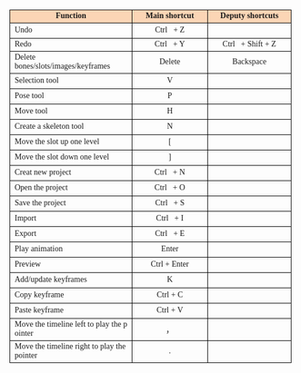 <p><br/></p><table class="sortEnabled" data-sort="sortEnabled" height="936" cellpadding="0" cellspacing="0"><caption style="border-color: rgb(0, 0, 0);"><br/></caption><colgroup><col style=";width:215px" width="214"/><col style=";width:76px" width="76"/><col style=";width:147px" width="147"/></colgroup><tbody><tr class="firstRow" style="height:18px" height="18"><td style="border: 1px solid rgb(0, 0, 0); background-color: rgb(251, 213, 181); word-break: break-all;" align="center" height="18" valign="top"><span style="font-family: 微软雅黑,Microsoft YaHei; font-size: 14px;"><strong>Function</strong></span></td><td style="border-width: 1px; border-style: solid; border-color: rgb(0, 0, 0); background-color: rgb(251, 213, 181); word-break: break-all;" align="center" valign="top" width="61"><span style="font-family: 微软雅黑,Microsoft YaHei; font-size: 14px;"><strong>Main shortcut</strong></span></td><td style="border-width: 1px; border-style: solid; border-color: rgb(0, 0, 0); background-color: rgb(251, 213, 181);" align="center" valign="top" width="65"><span style="font-family: 微软雅黑,Microsoft YaHei; font-size: 14px;"><strong>Deputy shortcuts</strong></span></td></tr><tr style="height:18px" height="18"><td style="border: 1px solid rgb(0, 0, 0);" height="18"><span style="font-family: 微软雅黑,Microsoft YaHei; font-size: 14px;">Undo</span></td><td style="border-width: 1px; border-style: solid; border-color: rgb(0, 0, 0);" align="center" valign="middle" width="61"><span style="font-family: 微软雅黑,Microsoft YaHei; font-size: 14px;">Ctrl &nbsp; + Z</span></td><td style="border-width: 1px; border-style: solid; border-color: rgb(0, 0, 0);" align="center" valign="middle" width="75"><br/></td></tr><tr style="height:18px" height="18"><td style="border: 1px solid rgb(0, 0, 0);" height="18"><span style="font-family: 微软雅黑,Microsoft YaHei; font-size: 14px;">Redo</span></td><td style="border-width: 1px; border-style: solid; border-color: rgb(0, 0, 0);" align="center" valign="middle" width="61"><span style="font-family: 微软雅黑,Microsoft YaHei; font-size: 14px;">Ctrl &nbsp; + Y</span></td><td style="border-width: 1px; border-style: solid; border-color: rgb(0, 0, 0);" align="center" valign="middle" width="75"><span style="font-family: 微软雅黑,Microsoft YaHei; font-size: 14px;">Ctrl &nbsp; + Shift + Z</span></td></tr><tr style="height:18px" height="18"><td style="border: 1px solid rgb(0, 0, 0);" height="18"><span style="font-family: 微软雅黑,Microsoft YaHei; font-size: 14px;">Delete bones/slots/images/keyframes</span></td><td style="border-width: 1px; border-style: solid; border-color: rgb(0, 0, 0);" align="center" valign="middle" width="61"><span style="font-family: 微软雅黑,Microsoft YaHei; font-size: 14px;">Delete</span></td><td style="border-width: 1px; border-style: solid; border-color: rgb(0, 0, 0);" align="center" valign="middle" width="75"><span style="font-family: 微软雅黑,Microsoft YaHei; font-size: 14px;">Backspace</span></td></tr><tr style="height:18px" height="18"><td style="border: 1px solid rgb(0, 0, 0);" height="18"><span style="font-family: 微软雅黑,Microsoft YaHei; font-size: 14px;">Selection tool</span></td><td style="border-width: 1px; border-style: solid; border-color: rgb(0, 0, 0);" align="center" valign="middle" width="116"><span style="font-family: 微软雅黑,Microsoft YaHei; font-size: 14px;">V</span></td><td style="border-width: 1px; border-style: solid; border-color: rgb(0, 0, 0);" align="center" valign="middle" width="75"><br/></td></tr><tr style="height:18px" height="18"><td style="border-width: 1px; border-style: solid; border-color: rgb(0, 0, 0);" height="18"><span style="font-family: 微软雅黑,Microsoft YaHei; font-size: 14px;">Pose tool</span></td><td style="border-width: 1px; border-style: solid; border-color: rgb(0, 0, 0);" align="center" valign="middle" width="61"><span style="font-family: 微软雅黑,Microsoft YaHei; font-size: 14px;">P</span></td><td style="border-width: 1px; border-style: solid; border-color: rgb(0, 0, 0);" align="center" valign="middle" width="75"><br/></td></tr><tr style="height:18px" height="18"><td style="border: 1px solid rgb(0, 0, 0);" height="18"><span style="font-family: 微软雅黑,Microsoft YaHei; font-size: 14px;">Move tool</span></td><td style="border-width: 1px; border-style: solid; border-color: rgb(0, 0, 0);" align="center" valign="middle" width="61"><span style="font-family: 微软雅黑,Microsoft YaHei; font-size: 14px;">H</span></td><td style="border-width: 1px; border-style: solid; border-color: rgb(0, 0, 0);" align="center" valign="middle" width="75"><br/></td></tr><tr style="height:18px" height="18"><td style="border: 1px solid rgb(0, 0, 0);" height="18"><span style="font-family: 微软雅黑,Microsoft YaHei; font-size: 14px;">Create a skeleton tool</span></td><td style="border-width: 1px; border-style: solid; border-color: rgb(0, 0, 0);" align="center" valign="middle" width="61"><span style="font-family: 微软雅黑,Microsoft YaHei; font-size: 14px;">N</span></td><td style="border-width: 1px; border-style: solid; border-color: rgb(0, 0, 0);" align="center" valign="middle" width="75"><br/></td></tr><tr style="height:18px" height="18"><td style="border: 1px solid rgb(0, 0, 0); word-break: break-all;" height="18"><span style="font-family: 微软雅黑,Microsoft YaHei; font-size: 14px;">Move the slot up one level</span></td><td style="border-width: 1px; border-style: solid; border-color: rgb(0, 0, 0); word-break: break-all;" align="center" valign="middle" width="61"><span style="font-family: 微软雅黑,Microsoft YaHei; font-size: 14px;">[<br/></span></td><td style="border-width: 1px; border-style: solid; border-color: rgb(0, 0, 0);" align="center" valign="middle" width="75"><br/></td></tr><tr style="height:18px" height="18"><td style="border: 1px solid rgb(0, 0, 0); word-break: break-all;" height="18"><span style="font-family: 微软雅黑,Microsoft YaHei; font-size: 14px;">Move the slot down one level<br/></span></td><td style="border-width: 1px; border-style: solid; border-color: rgb(0, 0, 0); word-break: break-all;" align="center" valign="middle" width="61"><span style="font-family: 微软雅黑,Microsoft YaHei; font-size: 14px;">]<br/></span></td><td style="border-width: 1px; border-style: solid; border-color: rgb(0, 0, 0);" align="center" valign="middle" width="75"><br/></td></tr><tr style="height:18px" height="18"><td style="border: 1px solid rgb(0, 0, 0);" height="18"><span style="font-family: 微软雅黑,Microsoft YaHei; font-size: 14px;">Creat new project</span></td><td style="border-width: 1px; border-style: solid; border-color: rgb(0, 0, 0);" align="center" valign="middle" width="61"><span style="font-family: 微软雅黑,Microsoft YaHei; font-size: 14px;">Ctrl &nbsp; + N</span></td><td style="border-width: 1px; border-style: solid; border-color: rgb(0, 0, 0);" align="center" valign="middle" width="75"><br/></td></tr><tr style="height:18px" height="18"><td style="border: 1px solid rgb(0, 0, 0);" height="18"><span style="font-family: 微软雅黑,Microsoft YaHei; font-size: 14px;">Open the project</span></td><td style="border-width: 1px; border-style: solid; border-color: rgb(0, 0, 0);" align="center" valign="middle" width="61"><span style="font-family: 微软雅黑,Microsoft YaHei; font-size: 14px;">Ctrl &nbsp; + O</span></td><td style="border-width: 1px; border-style: solid; border-color: rgb(0, 0, 0);" align="center" valign="middle" width="75"><br/></td></tr><tr style="height:18px" height="18"><td style="border: 1px solid rgb(0, 0, 0);" height="18"><span style="font-family: 微软雅黑,Microsoft YaHei; font-size: 14px;">Save the project</span></td><td style="border-width: 1px; border-style: solid; border-color: rgb(0, 0, 0);" align="center" valign="middle" width="61"><span style="font-family: 微软雅黑,Microsoft YaHei; font-size: 14px;">Ctrl &nbsp; + S</span></td><td style="border-width: 1px; border-style: solid; border-color: rgb(0, 0, 0);" align="center" valign="middle" width="75"><br/></td></tr><tr style="height:18px" height="18"><td style="border: 1px solid rgb(0, 0, 0);" height="18"><span style="font-family: 微软雅黑,Microsoft YaHei; font-size: 14px;">Import</span></td><td style="border-width: 1px; border-style: solid; border-color: rgb(0, 0, 0);" align="center" valign="middle" width="61"><span style="font-family: 微软雅黑,Microsoft YaHei; font-size: 14px;">Ctrl &nbsp; + I</span></td><td style="border-width: 1px; border-style: solid; border-color: rgb(0, 0, 0);" align="center" valign="middle" width="75"><br/></td></tr><tr style="height:18px" height="18"><td style="border: 1px solid rgb(0, 0, 0);" height="18"><span style="font-family: 微软雅黑,Microsoft YaHei; font-size: 14px;">Export</span></td><td style="border-width: 1px; border-style: solid; border-color: rgb(0, 0, 0);" align="center" valign="middle" width="61"><span style="font-family: 微软雅黑,Microsoft YaHei; font-size: 14px;">Ctrl &nbsp; + E</span></td><td style="border-width: 1px; border-style: solid; border-color: rgb(0, 0, 0);" align="center" valign="middle" width="75"><br/></td></tr><tr style="height:18px" height="18"><td style="border: 1px solid rgb(0, 0, 0); word-break: break-all;" height="18"><span style="font-family: 微软雅黑,Microsoft YaHei; font-size: 14px;">Play animation</span></td><td style="border-width: 1px; border-style: solid; border-color: rgb(0, 0, 0);" align="center" valign="middle" width="61"><span style="font-family: 微软雅黑,Microsoft YaHei; font-size: 14px;">Enter</span></td><td style="border-width: 1px; border-style: solid; border-color: rgb(0, 0, 0);" align="center" valign="middle" width="75"><br/></td></tr><tr><td style="border-color: rgb(0, 0, 0); border-width: 1px; border-style: solid; word-break: break-all;" rowspan="1" colspan="1" height="18"><span style="font-family: 微软雅黑,Microsoft YaHei; font-size: 14px;">Preview<br/></span></td><td style="border-color: rgb(0, 0, 0); border-width: 1px; border-style: solid;" rowspan="1" colspan="1" align="center" valign="middle" width="61"><span style="font-family: 微软雅黑,Microsoft YaHei; font-size: 14px;">Ctrl + Enter<br/></span></td><td style="border-color: rgb(0, 0, 0); border-width: 1px; border-style: solid; word-break: break-all;" rowspan="1" colspan="1" width="75"><br/></td></tr><tr style="height:18px" height="18"><td style="border: 1px solid rgb(0, 0, 0);" height="18"><span style="font-family: 微软雅黑,Microsoft YaHei; font-size: 14px;">Add/update keyframes</span></td><td style="border-width: 1px; border-style: solid; border-color: rgb(0, 0, 0);" align="center" valign="middle" width="61"><span style="font-family: 微软雅黑,Microsoft YaHei; font-size: 14px;">K</span></td><td style="border-width: 1px; border-style: solid; border-color: rgb(0, 0, 0);" align="center" valign="middle" width="75"><br/></td></tr><tr style="height:18px" height="18"><td style="border-width: 1px; border-style: solid; border-color: rgb(0, 0, 0);" height="18"><span style="font-family: 微软雅黑,Microsoft YaHei; font-size: 14px;">Copy keyframe</span></td><td style="border-width: 1px; border-style: solid; border-color: rgb(0, 0, 0);" align="center" valign="middle" width="61"><span style="font-family: 微软雅黑,Microsoft YaHei; font-size: 14px;">Ctrl + C</span></td><td style="border-width: 1px; border-style: solid; border-color: rgb(0, 0, 0); word-break: break-all;" align="center" valign="middle" width="75"><br/></td></tr><tr style="height:18px" height="18"><td style="border-width: 1px; border-style: solid; border-color: rgb(0, 0, 0);" height="18"><span style="font-family: 微软雅黑,Microsoft YaHei; font-size: 14px;">Paste keyframe</span></td><td style="border-width: 1px; border-style: solid; border-color: rgb(0, 0, 0);" align="center" valign="middle" width="61"><span style="font-family: 微软雅黑,Microsoft YaHei; font-size: 14px;">Ctrl + V</span></td><td style="border-width: 1px; border-style: solid; border-color: rgb(0, 0, 0);" align="center" valign="middle" width="75"><br/></td></tr><tr style="height:18px" height="18"><td style="border-width: 1px; border-style: solid; border-color: rgb(0, 0, 0); word-break: break-all;" height="18"><span style="font-family: 微软雅黑,Microsoft YaHei; font-size: 14px;">Move the timeline left to play the pointer</span></td><td style="border-width: 1px; border-style: solid; border-color: rgb(0, 0, 0);" align="center" valign="middle" width="61"><span style="font-family: 微软雅黑,Microsoft YaHei; font-size: 14px;">，</span></td><td style="border-width: 1px; border-style: solid; border-color: rgb(0, 0, 0);" align="center" valign="middle" width="75"><br/></td></tr><tr><td style="border-width: 1px; border-style: solid; border-color: rgb(0, 0, 0); word-break: break-all;" height="18"><span style="font-family: 微软雅黑,Microsoft YaHei; font-size: 14px;">Move the timeline right to play the pointer </span></td><td style="border-width: 1px; border-style: solid; border-color: rgb(0, 0, 0);" align="center" valign="middle" width="61"><span style="font-family: 微软雅黑,Microsoft YaHei; font-size: 14px;">.</span></td><td style="border-width: 1px; border-style: solid; border-color: rgb(0, 0, 0);" align="center" valign="middle" width="75"><br/></td></tr></tbody></table><p><br/></p>